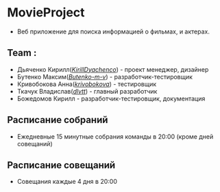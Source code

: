 # MovieProject
* Веб приложение для поиска информацией о фильмах, и актерах.

## Team :
* Дьяченко Кирилл(*[KirillDyachenco](https://github.com/KirillDyachenco)*) - проект менеджер, дизайнер
* Бутенко Максим(*[Butenko-m-v](https://github.com/Butenko-m-v)*) - разработчик-тестировщик
* Кривобокова Анна(*[krivobokova](https://github.com/krivobokova)*) - тестировщик
* Ткачук Владислав(*[dlvtt](https://github.com/dlvtt)*) - главный разработчик
* Божедомов Кирилл - разработчик-тестировщик, документация

## Расписание собраний 
* Ежедневные 15 минутные собрания команды в 20:00 (кроме дней совещаний)

## Расписание совещаний 
* Совещания каждые 4 дня в 20:00
